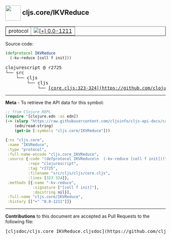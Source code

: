 ## <img width="48px" valign="middle" src="http://i.imgur.com/Hi20huC.png"> cljs.core/IKVReduce

 <table border="1">
<tr>

<td>protocol</td>
<td><a href="https://github.com/cljsinfo/cljs-api-docs/tree/0.0-1211"><img valign="middle" alt="[+] 0.0-1211" src="https://img.shields.io/badge/+-0.0--1211-lightgrey.svg"></a> </td>
</tr>
</table>






Source code:

```clj
(defprotocol IKVReduce
  (-kv-reduce [coll f init]))
```

 <pre>
clojurescript @ r2725
└── src
    └── cljs
        └── cljs
            └── <ins>[core.cljs:323-324](https://github.com/clojure/clojurescript/blob/r2725/src/cljs/cljs/core.cljs#L323-L324)</ins>
</pre>


---

__Meta__ - To retrieve the API data for this symbol:

```clj
;; from Clojure REPL
(require '[clojure.edn :as edn])
(-> (slurp "https://raw.githubusercontent.com/cljsinfo/cljs-api-docs/catalog/cljs-api.edn")
    (edn/read-string)
    (get-in [:symbols "cljs.core/IKVReduce"]))
```

```clj
{:ns "cljs.core",
 :name "IKVReduce",
 :type "protocol",
 :full-name-encode "cljs.core_IKVReduce",
 :source {:code "(defprotocol IKVReduce\n  (-kv-reduce [coll f init]))",
          :repo "clojurescript",
          :tag "r2725",
          :filename "src/cljs/cljs/core.cljs",
          :lines [323 324]},
 :methods [{:name "-kv-reduce",
            :signature ["[coll f init]"],
            :docstring nil}],
 :full-name "cljs.core/IKVReduce",
 :history [["+" "0.0-1211"]]}

```

---

__Contributions__ to this document are accepted as Pull Requests to the following file:

 <pre>
[cljsdoc/cljs.core_IKVReduce.cljsdoc](https://github.com/cljsinfo/cljs-api-docs/blob/master/cljsdoc/cljs.core_IKVReduce.cljsdoc)
</pre>

